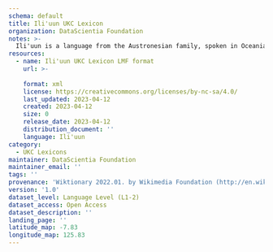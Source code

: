 ```yaml
---
schema: default
title: Ili'uun UKC Lexicon
organization: DataScientia Foundation
notes: >-
  Ili'uun is a language from the Austronesian family, spoken in Oceania. The UKC Lexicon of Ili'uun is represented as a lexico-semantic network. It consists of words, word senses, synsets, as well as sense-level and synset-level relationships.
resources:
  - name: Ili'uun UKC Lexicon LMF format
    url: >-
      
    format: xml
    license: https://creativecommons.org/licenses/by-nc-sa/4.0/
    last_updated: 2023-04-12
    created: 2023-04-12
    size: 0
    release_date: 2023-04-12
    distribution_document: ''
    language: Ili'uun
category:
  - UKC Lexicons
maintainer: DataScientia Foundation
maintainer_email: ''
tags: ''
provenance: 'Wiktionary 2022.01. by Wikimedia Foundation (http://en.wiktionary.org); Princeton WordNet 2.1 by Princeton University (https://wordnet.princeton.edu)'
version: '1.0'
dataset_level: Language Level (L1-2)
dataset_access: Open Access
dataset_description: ''
landing_page: ''
latitude_map: -7.83
longitude_map: 125.83
---
```

